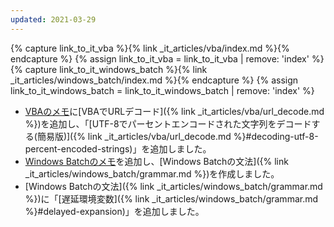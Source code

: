 ```yaml
---
updated: 2021-03-29
---
```

{% capture link_to_it_vba %}{% link _it_articles/vba/index.md %}{% endcapture %}
{% assign link_to_it_vba = link_to_it_vba | remove: 'index' %}
{% capture link_to_it_windows_batch %}{% link _it_articles/windows_batch/index.md %}{% endcapture %}
{% assign link_to_it_windows_batch = link_to_it_windows_batch | remove: 'index' %}

- [VBAのメモ]({{link_to_it_vba}})に[VBAでURLデコード]({% link _it_articles/vba/url_decode.md %})を追加し、「[UTF-8でパーセントエンコードされた文字列をデコードする(簡易版)]({% link _it_articles/vba/url_decode.md %}#decoding-utf-8-percent-encoded-strings)」を追加しました。
- [Windows Batchのメモ]({{link_to_it_windows_batch}})を追加し、[Windows Batchの文法]({% link _it_articles/windows_batch/grammar.md %})を作成しました。
- [Windows Batchの文法]({% link _it_articles/windows_batch/grammar.md %})に「[遅延環境変数]({% link _it_articles/windows_batch/grammar.md %}#delayed-expansion)」を追加しました。